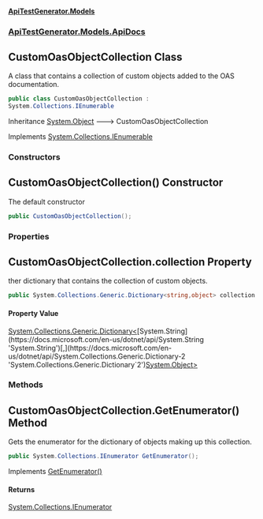 #### [ApiTestGenerator.Models](ApiTestGenerator.Models.md 'ApiTestGenerator.Models')
### [ApiTestGenerator.Models.ApiDocs](ApiTestGenerator.Models.md#ApiTestGenerator.Models.ApiDocs 'ApiTestGenerator.Models.ApiDocs')

## CustomOasObjectCollection Class

A class that contains a collection of custom objects added to the OAS documentation.

```csharp
public class CustomOasObjectCollection :
System.Collections.IEnumerable
```

Inheritance [System.Object](https://docs.microsoft.com/en-us/dotnet/api/System.Object 'System.Object') &#129106; CustomOasObjectCollection

Implements [System.Collections.IEnumerable](https://docs.microsoft.com/en-us/dotnet/api/System.Collections.IEnumerable 'System.Collections.IEnumerable')
### Constructors

<a name='ApiTestGenerator.Models.ApiDocs.CustomOasObjectCollection.CustomOasObjectCollection()'></a>

## CustomOasObjectCollection() Constructor

The default constructor

```csharp
public CustomOasObjectCollection();
```
### Properties

<a name='ApiTestGenerator.Models.ApiDocs.CustomOasObjectCollection.collection'></a>

## CustomOasObjectCollection.collection Property

ther dictionary that contains the collection of custom objects.

```csharp
public System.Collections.Generic.Dictionary<string,object> collection { get; set; }
```

#### Property Value
[System.Collections.Generic.Dictionary&lt;](https://docs.microsoft.com/en-us/dotnet/api/System.Collections.Generic.Dictionary-2 'System.Collections.Generic.Dictionary`2')[System.String](https://docs.microsoft.com/en-us/dotnet/api/System.String 'System.String')[,](https://docs.microsoft.com/en-us/dotnet/api/System.Collections.Generic.Dictionary-2 'System.Collections.Generic.Dictionary`2')[System.Object](https://docs.microsoft.com/en-us/dotnet/api/System.Object 'System.Object')[&gt;](https://docs.microsoft.com/en-us/dotnet/api/System.Collections.Generic.Dictionary-2 'System.Collections.Generic.Dictionary`2')
### Methods

<a name='ApiTestGenerator.Models.ApiDocs.CustomOasObjectCollection.GetEnumerator()'></a>

## CustomOasObjectCollection.GetEnumerator() Method

Gets the enumerator for the dictionary of objects making up this collection.

```csharp
public System.Collections.IEnumerator GetEnumerator();
```

Implements [GetEnumerator()](https://docs.microsoft.com/en-us/dotnet/api/System.Collections.IEnumerable.GetEnumerator 'System.Collections.IEnumerable.GetEnumerator')

#### Returns
[System.Collections.IEnumerator](https://docs.microsoft.com/en-us/dotnet/api/System.Collections.IEnumerator 'System.Collections.IEnumerator')